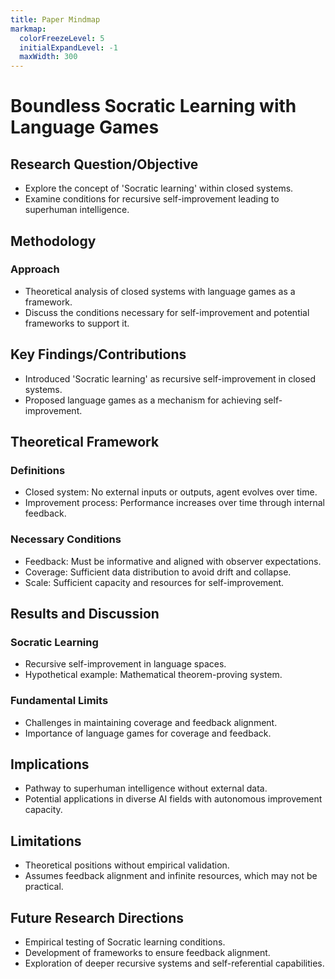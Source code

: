 ```yaml
---
title: Paper Mindmap
markmap:
  colorFreezeLevel: 5
  initialExpandLevel: -1
  maxWidth: 300
---
```


# Boundless Socratic Learning with Language Games

## Research Question/Objective
- Explore the concept of 'Socratic learning' within closed systems.
- Examine conditions for recursive self-improvement leading to superhuman intelligence.

## Methodology
### Approach
- Theoretical analysis of closed systems with language games as a framework.
- Discuss the conditions necessary for self-improvement and potential frameworks to support it.

## Key Findings/Contributions
- Introduced 'Socratic learning' as recursive self-improvement in closed systems.
- Proposed language games as a mechanism for achieving self-improvement.

## Theoretical Framework
### Definitions
- Closed system: No external inputs or outputs, agent evolves over time.
- Improvement process: Performance increases over time through internal feedback.
### Necessary Conditions
- Feedback: Must be informative and aligned with observer expectations.
- Coverage: Sufficient data distribution to avoid drift and collapse.
- Scale: Sufficient capacity and resources for self-improvement.

## Results and Discussion
### Socratic Learning
- Recursive self-improvement in language spaces.
- Hypothetical example: Mathematical theorem-proving system.
### Fundamental Limits
- Challenges in maintaining coverage and feedback alignment.
- Importance of language games for coverage and feedback.

## Implications
- Pathway to superhuman intelligence without external data.
- Potential applications in diverse AI fields with autonomous improvement capacity.

## Limitations
- Theoretical positions without empirical validation.
- Assumes feedback alignment and infinite resources, which may not be practical.

## Future Research Directions
- Empirical testing of Socratic learning conditions.
- Development of frameworks to ensure feedback alignment.
- Exploration of deeper recursive systems and self-referential capabilities.